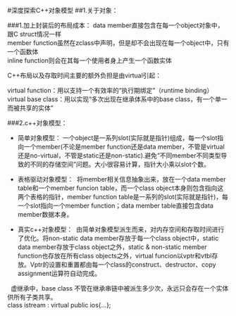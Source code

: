 #深度探索C++对象模型
##1.关于对象：

###1.加上封装后的布局成本：
data member直接包含在每一个object对象中，跟C struct情况一样  
member function虽然在zclass中声明，但是却不会出现在每一个object中，只有一个函数体  
inline function则会在其每一个使用者身上产生一个函数实体   

C++布局以及存取时间主要的额外负担是由virtual引起：
> 
 virtual function：用以支持一个有效率的“执行期绑定”（runtime binding）   
 virtual base class：用以实现“多次出现在继承体系中的base class，有一个单一而被共享的实体”
 
###2.c++对象模型：

 + 简单对象模型：
  一个object是一系列slot(实际就是指针)组成，每一个slot指向一个member(不论是member function还是data member，不管是virtual还是no-virtual，不管是static还是non-static).避免“不同member不同类型导致的不同的存储空间”问题。大小很容易计算，指针大小乘以slot个数。
  
 + 表格驱动对象模型：
  将member相关信息抽象出来，放在一个data member table和一个member funcion table，而一个class object本身则包含指向这两个表格的指针，member function table是一系列的slot(实际就是指针)，每一个slot指向一个member function；data member table直接包含data member数据本身。
 
 + 真实c++对象模型：
  由简单对象模型派生而来，对内存空间和存取时间进行了优化。将non-static data member存放于每一个class object中，static data member存放于class object之外，static & non-static member function也存放在所有class objects之外，virtual funcion以vptr和vtbl存放。Vptr的设置和重置都由每一个class的construct、destructor、copy assignment运算符自动完成。
  > 
   虚继承中，base class 不管在继承串链中被派生多少次，永远只会存在一个实体供所有子类共享。     
   class istream : virtual public ios{...};



